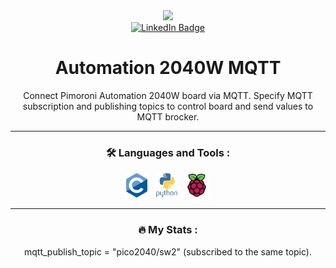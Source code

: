 <div id="header" align="center">
  <img src="https://media.giphy.com/media/M9gbBd9nbDrOTu1Mqx/giphy.gif" width="100"/>
</div>
<div id="badges" align="center">
  <a href="[Alexander B](https://www.linkedin.com/in/alexandrebobkov/)">
    <img src="https://img.shields.io/badge/LinkedIn-blue?style=for-the-badge&logo=linkedin&logoColor=white" alt="LinkedIn Badge"/>
  </a>

# Automation 2040W MQTT

Connect Pimoroni Automation 2040W board via MQTT. Specify MQTT subscription and publishing topics to control board and send values to MQTT brocker.

---
### :hammer_and_wrench: Languages and Tools :
<div>
 <img src="https://github.com/devicons/devicon/blob/master/icons/c/c-original.svg" title="C" alt="C" width="40" height="40"/>&nbsp;
 <img src="https://github.com/devicons/devicon/blob/master/icons/python/python-original-wordmark.svg" title="Python" alt="Python" width="40" height="40"/>&nbsp;
 <img src="https://github.com/devicons/devicon/blob/master/icons/raspberrypi/raspberrypi-original.svg" title="Raspberry Pico" alt="pico" width="40" height="40"/>&nbsp;
</div>

---
### :fire: My Stats :
 
mqtt_publish_topic = "pico2040/sw2" (subscribed to the same topic).

